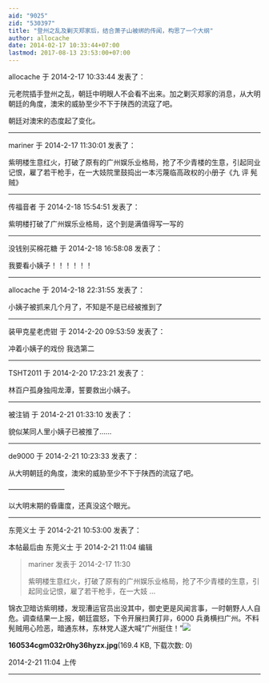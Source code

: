```yaml
---
aid: "9025"
zid: "530397"
title: "登州之乱及剿灭郑家后，结合萧子山被绑的传闻，构思了一个大纲"
author: allocache
date: 2014-02-17 10:33:44+07:00
lastmod: 2017-08-13 23:53:00+07:00
---
```


allocache 于 2014-2-17 10:33:44 发表了：

元老院插手登州之乱，朝廷中明眼人不会看不出来。加之剿灭郑家的消息，从大明朝廷的角度，澳宋的威胁至少不下于陕西的流寇了吧。

朝廷对澳宋的态度起了变化。

---

mariner 于 2014-2-17 11:30:01 发表了：

紫明楼生意红火，打破了原有的广州娱乐业格局，抢了不少青楼的生意，引起同业记恨，雇了若干枪手，在一大妓院里鼓捣出一本污蔑临高政权的小册子《九 评 髡 贼》

---

传福音者 于 2014-2-18 15:54:51 发表了：

紫明楼打破了广州娱乐业格局，这个到是满值得写一写的

---

没钱别买棉花糖 于 2014-2-18 16:58:08 发表了：

我要看小姨子！！！！！！

---

allocache 于 2014-2-18 22:31:55 发表了：

小姨子被抓来几个月了，不知是不是已经被推到了

---

装甲克星老虎钳 于 2014-2-20 09:53:59 发表了：

冲着小姨子的戏份 我选第二

---

TSHT2011 于 2014-2-20 17:23:21 发表了：

林百户孤身独闯龙潭，誓要救出小姨子。

---

被注销 于 2014-2-21 01:33:10 发表了：

貌似某同人里小姨子已被推了……

---

de9000 于 2014-2-21 10:23:33 发表了：

从大明朝廷的角度，澳宋的威胁至少不下于陕西的流寇了吧。

————————

以大明末期的昏庸度，还真没这个眼光。

---

东莞义士 于 2014-2-21 10:53:00 发表了：

本帖最后由 东莞义士 于 2014-2-21 11:04 编辑

> mariner 发表于 2014-2-17 11:30
>
> 紫明楼生意红火，打破了原有的广州娱乐业格局，抢了不少青楼的生意，引起同业记恨，雇了若干枪手，在一大妓 ...

锦衣卫暗访紫明楼，发现漕运官员出没其中，御史更是风闻言事，一时朝野人人自危。调查结果一上报，朝廷震怒，下令开展扫黄打非，6000 兵勇横扫广州。不料髡贼用心险恶，暗通东林，东林党人遂大喊“广州挺住！”![](/9025/110409idq6qi4dhr6rdgqe.jpg)

**160534cgm032r0hy36hyzx.jpg**(169.4 KB, 下载次数: 0)

2014-2-21 11:04 上传

---
